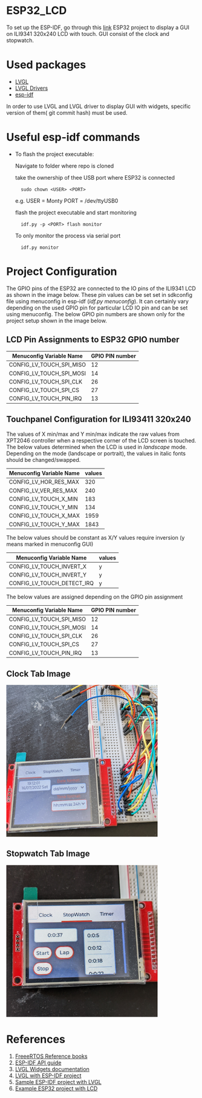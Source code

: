 # ESP32_LCD

To set up the ESP-IDF, go through this [link](https://docs.espressif.com/projects/esp-idf/en/stable/esp32/get-started/linux-macos-setup.html)
ESP32 project to display a GUI on ILI9341 320x240 LCD with touch. GUI consist of the clock and stopwatch. 

# Used packages
- [LVGL](https://github.com/lvgl/lvgl)
- [LVGL Drivers](https://github.com/lvgl/lvgl_esp32_drivers)
- [esp-idf](https://github.com/espressif/esp-idf)

In order to use LVGL and LVGL driver to display GUI with widgets, specific version of them( git commit hash) must be used.

# Useful esp-idf commands

- To flash the project executable:

    Navigate to folder where repo is cloned  
        
    take the ownership of thee USB port where ESP32 is connected
    
        sudo chown <USER> <PORT>
    
    e.g. USER = Monty PORT = /dev/ttyUSB0
    
    flash the project executable and start monitoring
    
        idf.py -p <PORT> flash monitor
        
    To only monitor the process via serial port
    
        idf.py monitor
        
        

# Project Configuration 

The GPIO pins of the ESP32 are connected to the IO pins of the ILI9341 LCD as shown in the image below. These pin values can be set 
set in sdkconfig file using menuconfig in esp-idf (_idf.py menuconfig_). It can certainly vary depending on the used GPIO pin for particular LCD IO pin and can be set using menuconfig. The below GPIO pin numbers are shown only for the project setup shown in the image below.

## LCD Pin Assignments to ESP32 GPIO number

| Menuconfig Variable Name | GPIO PIN number |
|--------------------------|-----------------|
| CONFIG_LV_TOUCH_SPI_MISO |       12        |
| CONFIG_LV_TOUCH_SPI_MOSI |       14        |
| CONFIG_LV_TOUCH_SPI_CLK  |       26        |
| CONFIG_LV_TOUCH_SPI_CS   |       27        |
| CONFIG_LV_TOUCH_PIN_IRQ  |       13        |

## Touchpanel Configuration for ILI93411 320x240

The values of X min/max and Y min/max indicate the raw values from XPT2046 controller when a respective corner of the LCD screen is touched. 
The below values determined when the LCD is used in _landscape_ mode. Depending on the mode (landscape or portrait), the values in italic fonts should be changed/swapped.

| Menuconfig Variable Name | values |
|--------------------------|--------|
|  CONFIG_LV_HOR_RES_MAX   |  320   |
|  CONFIG_LV_VER_RES_MAX   |  240   |
|  CONFIG_LV_TOUCH_X_MIN   |  183   | 
|  CONFIG_LV_TOUCH_Y_MIN   |  134   |
|  CONFIG_LV_TOUCH_X_MAX   |  1959  |
|  CONFIG_LV_TOUCH_Y_MAX   |  1843  |

The below values should be constant as X/Y values require inversion (y means marked in menuconfig GUI)

| Menuconfig Variable Name   | values |
|----------------------------|--------|
| CONFIG_LV_TOUCH_INVERT_X   |   y    |
| CONFIG_LV_TOUCH_INVERT_Y   |   y    |
| CONFIG_LV_TOUCH_DETECT_IRQ |   y    |

The below values are assigned depending on the GPIO pin assignment

| Menuconfig Variable Name   | GPIO PIN number |
|----------------------------|-----------------|
| CONFIG_LV_TOUCH_SPI_MISO   |   12            |
| CONFIG_LV_TOUCH_SPI_MOSI   |   14            |
| CONFIG_LV_TOUCH_SPI_CLK    |   26            |
| CONFIG_LV_TOUCH_SPI_CS     |   27            |
| CONFIG_LV_TOUCH_PIN_IRQ    |   13            |

## Clock Tab Image

<img src="https://github.com/ishansheth/ESP32_LCD/blob/gui_development/images/PXL_20220716_171200853.MP.jpg" alt="drawing" width="400" height="400"/>

## Stopwatch Tab Image

<img src="https://github.com/ishansheth/ESP32_LCD/blob/gui_development/images/PXL_20220811_092030499.MP.jpg" alt="drawing" width="400" height="400"/>

# References

1. [FreeeRTOS Reference books](https://www.freertos.org/Documentation/RTOS_book.html)
2. [ESP-IDF API guide](https://docs.espressif.com/projects/esp-idf/en/latest/esp32/api-guides/index.html)
3. [LVGL Widgets documentation](https://docs.lvgl.io/7.11/widgets/index.html)
4. [LVGL with ESP-IDF project](https://docs.lvgl.io/7.11/get-started/espressif.html)
5. [Sample ESP-IDF project with LVGL](https://github.com/lvgl/lv_port_esp32)
6. [Example ESP32 project with LCD](https://github.com/nopnop2002/esp-idf-ili9340)




